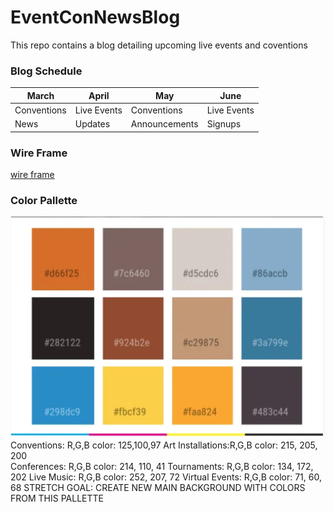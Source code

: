 # EventConNewsBlog
This repo contains a blog detailing upcoming live events and coventions

### Blog Schedule
| March| April | May| June |
| ----------- | ----------- | ----------- | ----------- |
| Conventions | Live Events | Conventions | Live Events |
| News | Updates | Announcements | Signups |




### Wire Frame
[wire frame](https://wireframe.cc/wK4mB1)

### Color Pallette
<img class="color palette" src="images/eventconnewscolorpalette.jpg" alt="Event Convention News Color Palette" />
Conventions: R,G,B color: 125,100,97
Art Installations:R,G,B color: 215, 205, 200 <br>
Conferences: R,G,B color: 214, 110, 41
Tournaments: R,G,B color: 134, 172, 202
Live Music: R,G,B color: 252, 207, 72
Virtual Events: R,G,B color: 71, 60, 68
  STRETCH GOAL: CREATE NEW MAIN BACKGROUND WITH COLORS FROM THIS PALLETTE
